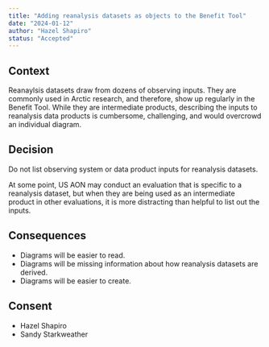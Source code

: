 ```yaml
---
title: "Adding reanalysis datasets as objects to the Benefit Tool"
date: "2024-01-12"
author: "Hazel Shapiro"
status: "Accepted"
---
```


## Context

Reanaylsis datasets draw from dozens of observing inputs. They are commonly used in Arctic research, and therefore,
show up regularly in the Benefit Tool. While they are intermediate products, describing the inputs to reanalysis
data products is cumbersome, challenging, and would overcrowd an individual diagram.

## Decision

Do not list observing system or data product inputs for reanalysis datasets.

At some point, US AON may conduct an evaluation that is specific to a reanalysis dataset, but when they are being
used as an intermediate product in other evaluations, it is more distracting than helpful to list out the inputs.

## Consequences

* Diagrams will be easier to read.
* Diagrams will be missing information about how reanalysis datasets are derived.
* Diagrams will be easier to create.

## Consent

* Hazel Shapiro
* Sandy Starkweather
